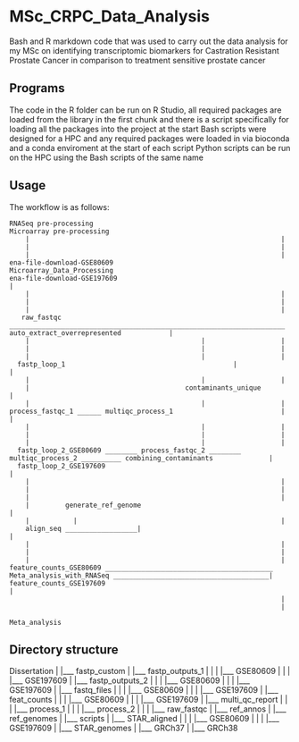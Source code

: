 # MSc_CRPC_Data_Analysis
Bash and R markdown code that was used to carry out the data analysis for my MSc on identifying transcriptomic biomarkers for Castration Resistant Prostate Cancer in comparison to treatment sensitive prostate cancer

## Programs
The code in the R folder can be run on R Studio, all required packages are loaded from the library in the first chunk and there is a script specifically for loading all the packages into the project at the start
Bash scripts were designed for a HPC and any required packages were loaded in via bioconda and a conda enviroment at the start of each script
Python scripts can be run on the HPC using the Bash scripts of the same name

## Usage
The workflow is as follows:

	RNASeq pre-processing													Microarray pre-processing
		|															    |
		|															    |
		|															    |
    ena-file-download-GSE80609													Microarray_Data_Processing
    ena-file-download-GSE197609														    |
		|															    |
		|															    |
		|															    |
	   raw_fastqc _____________________________________________________________________ auto_extract_overrepresented		    |
		|											|				    |
		|											|				    |
		|											|				    |
	  fastp_loop_1											|				    |
		|											|				    |
		|										contaminants_unique			    |
		|											|				    |
	process_fastqc_1 ______ multiqc_process_1							|				    |
		|											|				    |
		|											|				    |
		|											|				    |
	  fastp_loop_2_GSE80609 ________ process_fastqc_2 ________ multiqc_process_2 __________ combining_contaminants			    |
	  fastp_loop_2_GSE197609													    |
		|															    |
		|															    |
		|															    |
		|	      generate_ref_genome											    |
		|			|												    |			
	    align_seq __________________|												    |
		|															    |
		|															    |
		|															    |
	feature_counts_GSE80609 __________________________________________ Meta_analysis_with_RNASeq _______________________________________|
	feature_counts_GSE197609													    |
																	    |
																	    |
																     Meta_analysis

## Directory structure

Dissertation
	|
	|___ fastp_custom
	|
	|___ fastp_outputs_1
	|	|
	|	|___ GSE80609
	|	|
	|	|___ GSE197609
	|
	|___ fastp_outputs_2
	|	|
	|	|___ GSE80609
	|	|
	|	|___ GSE197609
	|
	|___ fastq_files
	|	|
	|	|___ GSE80609
	|	|
	|	|___ GSE197609
	|
	|___ feat_counts
	|	|
	|	|___ GSE80609
	|	|
	|	|___ GSE197609
	|
	|___ multi_qc_report
	|	|
	|	|___ process_1
	|	|
	|	|___ process_2 
	|	|
	|	|___ raw_fastqc
	|
	|___ ref_annos
	|
	|___ ref_genomes
	|
	|___ scripts
	|
	|___ STAR_aligned
	|	|
	|	|___ GSE80609
	|	|
	|	|___ GSE197609
	|
	|___ STAR_genomes
		|
		|___ GRCh37
		|
		|___ GRCh38

















